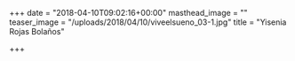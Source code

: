 +++
date = "2018-04-10T09:02:16+00:00"
masthead_image = ""
teaser_image = "/uploads/2018/04/10/viveelsueno_03-1.jpg"
title = "Yisenia Rojas Bolaños"

+++
